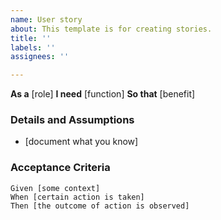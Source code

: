 ```yaml
---
name: User story
about: This template is for creating stories.
title: ''
labels: ''
assignees: ''

---
```


**As a** [role]
 **I need** [function]
 **So that** [benefit]

 ### Details and Assumptions
 * [document what you know]

 ### Acceptance Criteria

 ```gherkin
 Given [some context]
 When [certain action is taken]
 Then [the outcome of action is observed]
